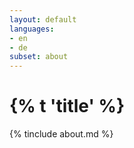 ```yaml
---
layout: default
languages:
- en
- de
subset: about
---
```

# {% t 'title' %}
{% tinclude about.md %}
